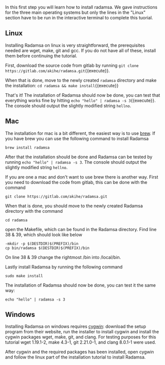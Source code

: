 In this first step you will learn how to install radamsa. We gave instructions for the three main operating systems but only the lines in the "Linux" section have to be run in the interactive terminal to complete this tuorial.

## Linux
Installing Radamsa on linux is very straightforward, the prerequisites needed are wget, make, git and gcc. If you do not have all of these, install them before continuing the tutorial.

First, download the source code from gitlab by running `git clone https://gitlab.com/akihe/radamsa.git`{{execute}}.

When that is done, move to the newly created `radamsa` directory and make the installation: `cd radamsa && make install`{{execute}}

That's it! The installation of Radamsa should now be done, you can test that everything works fine by hitting `echo "hello" | radamsa -s 3`{{execute}}. The console should output the slightly modified string `hellno`.

## Mac
The installation for mac is a bit different, the easiest way is to use [brew](https://brew.sh/). If you have brew you can use the following command to install Radamsa

`brew install radamsa`

After that the installation should be done and Radamsa can be tested by running `echo "hello" | radamsa -s 3`. The console should output the slightly modified string `hellno`.

If you are one a mac and don't want to use brew there is another way. 
First you need to download the code from gitlab, this can be done with the command

`git clone https://gitlab.com/akihe/radamsa.git`

When that is done, you should move to the newly created Radamsa directory with the command

`cd radamsa`

open the Makefile, which can be found in the Radamsa directory. Find line 38 & 39, which should look like below

```
-mkdir -p $(DESTDIR)$(PREFIX)/bin
cp bin/radamsa $(DESTDIR)$(PREFIX)/bin
```

On line 38 & 39 change the rightmost /bin into /local/bin.

Lastly install Radamsa by running the following command

`sudo make install`

The installation of Radamsa should now be done, you can test it the same way:

`echo "hello" | radamsa -s 3`

## Windows
Installing Radamsa on windows requires [cygwin](https://www.cygwin.com/): download the setup program from their website, run the installer to install cygwin and install the cygwin packages wget, make, git, and clang. For testing purposes for this tutorial wget 1.19.1-2, make 4.3-1, git 2.21.0-1, and clang 8.0.1-1 were used. 

After cygwin and the required packages has been installed, open cygwin and follow the linux part of the installation tutorial to install Radamsa.
